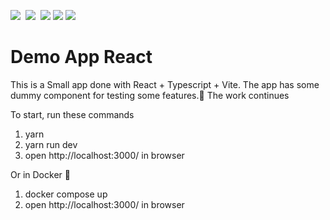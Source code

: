 ![](https://img.shields.io/badge/React-informational?style=flat&logo=react&logoColor=5ed3f3&color=282c34)&nbsp;
![](https://img.shields.io/badge/TypeScript-informational?style=flat&logo=typescript&logoColor=white&color=0076c6)&nbsp;
![](https://img.shields.io/badge/Vite-informational?style=flat&logo=vite&logoColor=white&color=646cff)
![](https://img.shields.io/badge/Docker-informational?style=flat&logo=docker&logoColor=white&color=2392e6)
![](https://img.shields.io/badge/React%20Redux-informational?style=flat&logo=redux&logoColor=white&color=764abc)

# Demo App React

This is a Small app done with React + Typescript + Vite.
The app has some dummy component for testing some features.🦄
The work continues

To start, run these commands

1. yarn
2. yarn run dev
3. open http://localhost:3000/ in browser

Or in Docker 🐳

1. docker compose up
2. open http://localhost:3000/ in browser

